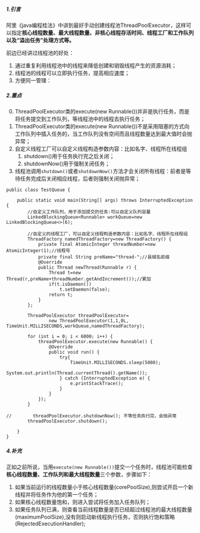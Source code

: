 ##### 1.引言
阿里《java编程桂法》中讲到最好手动创建线程池ThreadPoolExecutor，这样可以指定**核心线程数量、最大线程数量、非核心线程存活时间、线程工厂和工作队列以及“溢出任务”处理方式等。**

前边已经讲过线程池的好处：
1. 通过重复利用线程池中的线程来降低创建和销毁线程产生的资源消耗；
2. 线程池的线程可以立即执行任务，提高相应速度；
3. 方便同一管理：


##### 2.重点

0. ThreadPoolExecutor类的execute(new Runnable())并非是执行任务，而是将任务提交到工作队列，等线程池中的线程去执行任务；
1. ThreadPoolExecutor类的execute(new Runnable())不是采用阻塞的方式向工作队列中插入任务的，当工作队列没有空间而且线程数量达到最大值时会抛异常；
2. 自定义线程工厂可以自定义线程构造参数内容：比如名字、线程所在线程组
    1. shutdown()用于任务执行完之后关闭；
    2. shutdownNow()用于强制关闭任务；
3. 线程池调用`shutdown()`或者`shutdownNow()`方法才会关闭所有线程：前者是等待任务完成后关闭相应线程，后者则强制关闭抛异常；
```
public class TestQueue {

    public static void main(String[] args) throws InterruptedException {
        //自定义工作队列，用于添加提交的任务:可以自定义队列容量
        LinkedBlockingQueue<Runnable> workQueue=new LinkedBlockingQueue<>(6);

        //自定义的线程工厂，可以自定义线程构造参数内容：比如名字、线程所在线程组
        ThreadFactory namedThreadFactory=new ThreadFactory() {
            private final AtomicInteger threadNumber=new AtomicInteger(1);//线程号
            private final String preName="thread-";//县城名前缀
            @Override
            public Thread newThread(Runnable r) {
                Thread t=new Thread(r,preName+threadNumber.getAndIncrement());//累加
                if(t.isDaemon())
                    t.setDaemon(false);
                return t;
            }
        };

        ThreadPoolExecutor threadPoolExecutor=
                new ThreadPoolExecutor(1,1,0L, TimeUnit.MILLISECONDS,workQueue,namedThreadFactory);

        for (int i = 0; i < 6000; i++) {
            threadPoolExecutor.execute(new Runnable() {
                @Override
                public void run() {
                    try{
                        TimeUnit.MILLISECONDS.sleep(5000);
                        System.out.println(Thread.currentThread().getName());
                    } catch (InterruptedException e) {
                        e.printStackTrace();
                    }
                }
            });
        }

//        threadPoolExecutor.shutdownNow(); 不等任务执行完，会抛异常
        threadPoolExecutor.shutdown();

    }
}
```

##### 4.补充
正如之前所说，当用`execute(new Runnable())`提交一个任务时，线程池可能检查**核心线程数量、工作队列和最大线程数量**三个参数，步骤如下：
1. 如果当前运行的线程数量小于核心线程数量(corePoolSize),则尝试开启一个新线程并将任务作为他的第一个任务；
2. 如果核心线程数量饱和，则进入尝试将任务加入任务队列；
3. 如果任务队列已满，则查看当前线程数量是否已经超过线程池的最大线程数量(maximumPoolSize),没有则启动新线程执行任务，否则执行饱和策略(RejectedExecutionHandler);